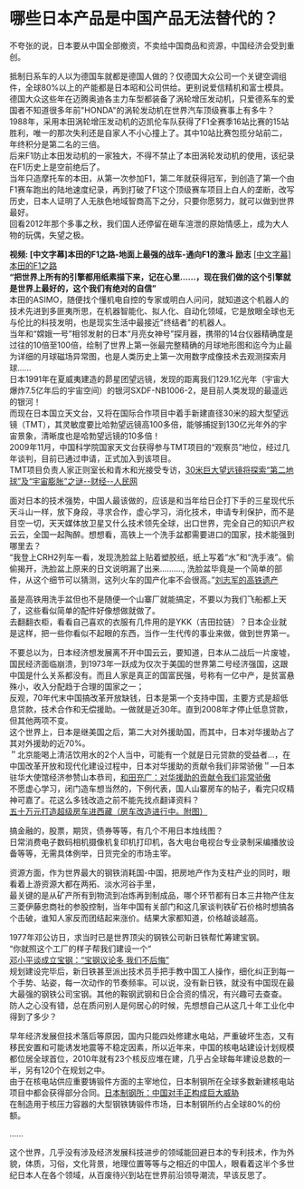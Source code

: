 # 哪些日本产品是中国产品无法替代的？

不夸张的说，日本要从中国全部撤资，不卖给中国商品和资源，中国经济会受到重创。  

抵制日系车的人以为德国车就都是德国人做的？仅德国大众公司一个关键空调组件，全球80%以上的产能都是日本昭和公司供给。更别说爱信精机和富士模具。  
德国大众这些年在迈腾奥迪各主力车型都装备了涡轮增压发动机，只爱德系车的爱国者不知道很多年前"HONDA"的涡轮发动机在世界汽车顶级赛事上有多牛？  
1988年，采用本田涡轮增压发动机的迈凯伦车队获得了F1全赛季16站比赛的15站胜利，唯一的那次失利还是自家人不小心撞上了。其中10站比赛包揽分站前二，年终积分是第二名的三倍。  
后来F1防止本田发动机的一家独大，不得不禁止了本田涡轮发动机的使用，该纪录在F1历史上是空前绝后了。  
当年只造摩托车的本田，从第一次参加F1，第二年就获得冠军，到创造了第一个由F1赛车跑出的陆地速度纪录，再到打破了F1这个顶级赛车项目上白人的垄断，改写历史，日本人证明了人无肤色地域智商高下之分，只要你愿努力，就可以做到世界最好。  
回看2012年那个多事之秋，我们国人还停留在砸车渲泄的原始情感上，成为大人物的玩偶，失望之极。  

**视频: [中文字幕]本田的F1之路-地面上最强的战车-通向F1的激斗 励志** [[中文字幕]本田的F1之路](http://v.youku.com/v_show/id_XMTI5MTU2MjM2.html)  
**“把世界上所有的引擎都用纸素描下来，记在心里......，现在我们做的这个引擎就是世界上最好的，这个我们有绝对的自信”**   
本田的ASIMO，随便找个懂机电自控的专家或明白人问问，就知道这个机器人的技术先进到多匪夷所思，在机器智能化、拟人化、自动化领域，它是放眼全球也无与伦比的科技发明，也是现实生活中最接近"终结者"的机器人。  
当年和“嫦娥一号”相邻发射的日本“月亮女神号”探月器，携带的14台仪器精确度是过往的10倍至100倍，绘制了世界上第一张最完整精确的月球地形图和迄今为止最为详细的月球磁场异常图，也是人类历史上第一次用数字成像技术去观测探索月球......  
日本1991年在夏威夷建造的昴星团望远镜，发现的距离我们129.1亿光年（宇宙大爆炸7.5亿年后的宇宙空间）的银河SXDF-NB1006-2，是目前人类发现的最遥远的银河！  
而现在日本国立天文台，又将在国际合作项目中着手新建直径30米的超大型望远镜（TMT），其灵敏度要比哈勃望远镜高100多倍，能够捕捉到130亿光年外的宇宙景象，清晰度也是哈勃望远镜的10多倍！  
2009年11月，中国科学院国家天文台获得参与TMT项目的“观察员”地位，经过几年谈判，目前已通过申请，正式加入到该项目。  
TMT项目负责人家正则室长和青木和光接受专访，[30米巨大望远镜将探索“第二地球”及“宇宙膨胀”之谜--财经--人民网](http://finance.people.com.cn/n/2013/0718/c348883-22237171.html)  

面对日本的技术强势，中国人最该做的，应该是和当年给日企打下手的三星现代乐天斗山一样，放下身段，寻求合作，虚心学习，消化技术，申请专利保护，而不是目空一切，天天媒体放卫星又什么技术领先全球，出口世界，完全自己的知识产权云云，全国一起陶醉。想想看，高铁上一个洗手盆都需要进口的国家，技术能强到哪里去？  
“我登上CRH2列车一看，发现洗脸盆上贴着塑胶纸，纸上写着“水”和“洗手液”。偷偷揭开，洗脸盆上原来的日文说明漏了出来.........., 洗脸盆毕竟是一个简单的部件，从这个细节可以猜测，这列火车的国产化率不会很高。”[刘志军的高铁遗产](http://www.ftchinese.com/story/001037078?page=2)  

虽是高铁用洗手盆但也不是随便一个山寨厂就能搞定，不要以为我们飞船都上天了，这些看似简单的配件好像想做就做了。  
去翻翻衣柜，看看自己喜欢的衣服有几件用的是YKK（吉田拉链）？日本企业就是这样，把一些你看似不起眼的东西，当作一生代传的事业来做，做到世界第一。  

不要总以为，日本经济想发展离不开中国云云，要知道，日本从二战后一片废墟，国民经济面临崩溃，到1973年一跃成为仅次于美国的世界第二号经济强国，这跟中国是什么关系都没有。而且人家是真正的国富民强，号称有一亿中产，是贫富悬殊小，收入分配趋于合理的国家之一；  
反观，70年代末中国搞改革开放缺钱，日本是第一个支持中国，主要方式是超低息贷款，技术合作和无偿援助。一做就是近30年。直到2008年才停止低息贷款，但其他两项不变。  
这个世界上，日本是继美国之后，第二大对外援助国，而其中，日本对华援助占了其对外援助的近70%。  
＂北京能喝上清洁饮用水的2个人当中，可能有一个就是日元贷款的受益者...，在中国改革开放和现代化建设过程中，日本对华援助的贡献令我们非常骄傲＂—日本驻华大使馆经济参赞山本恭司，[和田充广：对华援助的贡献令我们非常骄傲](http://news.sina.com.cn/c/2008-02-21/113714987245.shtml)  
不愿虚心学习，闭门造车想当然的，下例代表，国人山寨房车的帖子，看完只叹精神可嘉了。花这么多钱改造之前不能先找点翻译资料？  
[五十万元打造超级房车进西藏（房车改造进行中。附图）](http://bbs.360che.com/thread-82385-1-1.html)  

搞金融的，股票，期货，债券等等，有几个不用日本烛线图？  
日常消费电子数码相机摄像机复印机打印机，各大电台电视台专业录制采编播放设备等等，无需具体例举，日货完全的市场主宰。  

资源方面，作为世界最大的钢铁消耗国-中国，把房地产作为支柱产业的同时，眼看着上游资源大都在两拓、淡水河谷手里，  
最关键的是从矿产所有到物流到冶炼再到制成品，哪个环节都有日本三井物产住友三菱伊藤忠商社的参股控制，当年中国有关部门和这几家谈判铁矿石价格时想搞各个击破，谁知人家反而团结起来涨价。结果大家都知道，价格越谈越高。  

1977年邓公访日，求当时已是世界顶尖的钢铁公司新日铁帮忙筹建宝钢。  
“你就照这个工厂的样子帮我们建设一个“  
[邓小平谈成立宝钢：“宝钢议论多 我们不后悔”](http://news.xinhuanet.com/fortune/2010-11/08/c_12749682.htm)  
规划建设完毕后，新日铁甚至派出技术员手把手教中国工人操作，细化纠正到每一个手势、站姿，每一次动作的节奏频率。可以说，没有新日铁，就没有中国现在最大最强的钢铁公司宝钢。其他的鞍钢武钢和日企合资的情况，有兴趣可去查查。  
防人之心没有错，总在质问别人是何居心的时候，先想想自己从这几十年工业化中得到了多少？  

早年经济发展但技术落后等原因，国内只能四处修建水电站，严重破坏生态，又有移民安置和可能诱发地震等不稳定因素，所以近年来，中国的核电站建设计划规模都位居全球首位，2010年就有23个核反应堆在建，几乎占全球每年建设总数的一半，另有120个在规划之中。  
由于在核电站供应重要铸锻件方面的主宰地位，日本制钢所在全球多数新建核电站项目中都会获得部分合同。[日本制钢所：中国对手正构成巨大威胁](http://www.ftchinese.com/story/001035410)  
在制造用于核压力容器的大型钢铁铸锻件市场，日本制钢所约占全球80%的份额。  

......  

这个世界，几乎没有涉及经济发展科技进步的领域能回避日本的专利技术，作为外貌，体质，习俗，文化背景，地理位置等等与之相近的中国人，眼看着这半个多世纪日本人在各个领域，从百废待兴到站在世界前沿领导潮流，早该反思了。